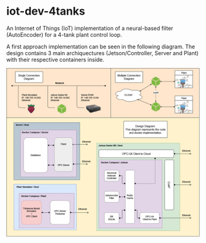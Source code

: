 # iot-dev-4tanks
An Internet of Things (IoT) implementation of a neural-based filter (AutoEncoder) for a 4-tank plant control loop.

A first approach implementation can be seen in the following diagram. The design contains 3 main archiquectures (Jetson/Controller, Server and Plant) with their respective containers inside.

![first approach](Docs/diagram1.PNG)
